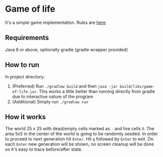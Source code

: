 # Game of life
It's a simple game implementation. Rules are [here](Rules.md). 
## Requirements
Java 8 or above, optionally gradle (gradle wrapper provided)

## How to run
In project directory:
1. (Preferred) Run `./gradlew build` and then `java -jar build/libs/game-of-life.jar`. This works a little better than running directly from gradle due to interactive nature of the program
2. (Additional) Simply run `./gradlew run`

## How it works
The world 25 x 25 with dead/empty cells marked as `-` and live cells `O`. The area 5x5 in the center of the world is going to be randomly seeded. In order to proceed to next generation hit `Enter`. Hit `q` followed by `Enter` to exit. On each `Enter` new generation will be shown, no screen cleanup will be done so it's easy to trace before/after state.

